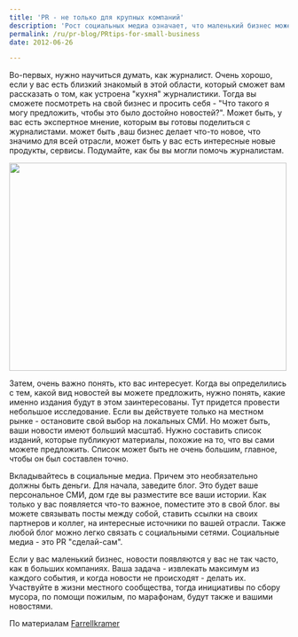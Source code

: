 ```yaml
---
title: 'PR - не только для крупных компаний'
description: 'Рост социальных медиа означает, что маленький бизнес может продвигаться также эффективно, как и большой, оставаясь на своем уровне расходов. Самое главное - правильно распланировать свои усилия и затраты, так чтобы компания была способна поддерживать определенны уровень активности долгое время.'
permalink: /ru/pr-blog/PRtips-for-small-business
date: 2012-06-26

---
```


Во-первых, нужно научиться думать, как журналист. Очень хорошо, если у вас есть близкий знакомый в этой области, который сможет вам рассказать о том, как устроена "кухня" журналистики. Тогда вы сможете посмотреть на свой бизнес и просить себя - "Что такого я могу предложить, чтобы это было достойно новостей?". Может быть, у вас есть экспертное мнение, которым вы готовы поделиться с журналистами. может быть ,ваш бизнес делает что-то новое, что значимо для всей отрасли, может быть у вас есть интересные новые продукты, сервисы. Подумайте, как бы вы могли помочь журналистам.

<img src="{{ site.assets }}/upload/582125109_d224079a13.jpg" alt="" class="post__img" width="500" height="375">

Затем, очень важно понять, кто вас интересует. Когда вы определились  с тем, какой вид новостей вы можете предложить, нужно понять, какие именно издания будут в этом заинтересованы. Тут придется провести небольшое исследование. Если вы действуете только на местном рынке - остановите свой выбор на локальных СМИ. Но может быть, ваши новости имеют больший масштаб. Нужно составить список изданий, которые публикуют материалы, похожие на то, что вы сами можете предложить. Список может быть не очень большим, главное, чтобы он был составлен точно.

Вкладывайтесь в социальные медиа. Причем это необязательно должны быть деньги. Для начала, заведите блог. Это будет ваше персональное СМИ, дом где вы разместите все ваши истории. Как только у вас появляется что-то важное, поместите это в свой блог. вы можете связывать посты между собой, ставить ссылки на своих партнеров и коллег, на интересные источники по вашей отрасли.  Также любой блог можно легко связать с социальными сетями. Социальные медиа - это PR "сделай-сам".

Если у вас маленький бизнес, новости появляются у вас не так часто, как в больших компаниях. Ваша задача - извлекать максимум из каждого события, и когда новости не происходят - делать их.  Участвуйте в жизни местного сообщества, тогда инициативы по сбору мусора, по помощи пожилым, по марафонам, будут также и вашими новостями.

По материалам <a href="https://www.farrellkramer.com/blog/bid/145883/Public-Relations-Tips-for-Small-Business"> Farrellkramer</a>

